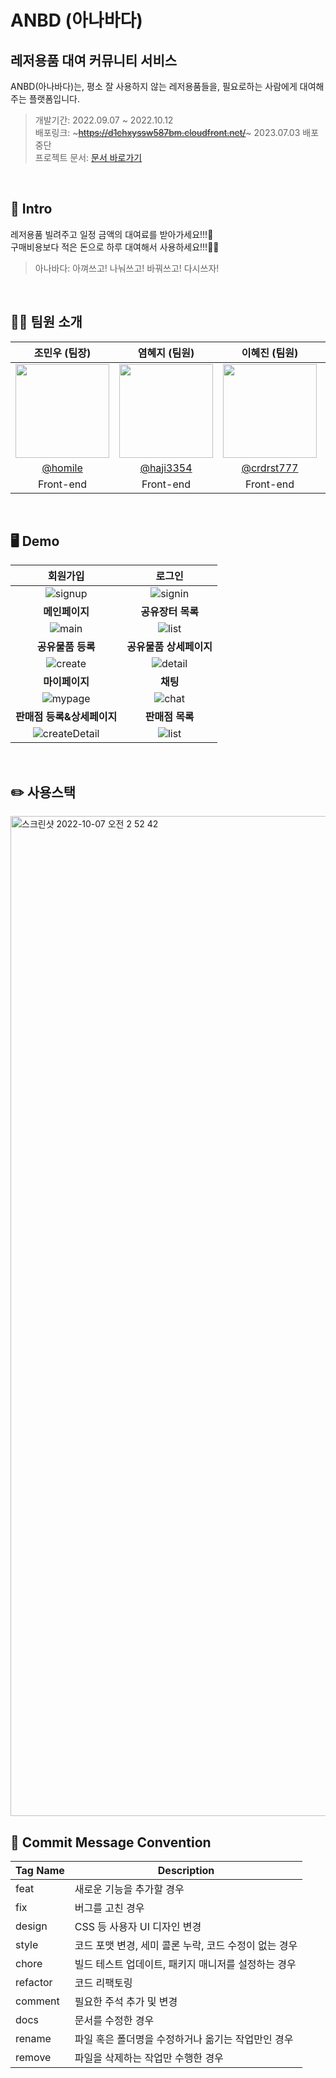 # ANBD (아나바다)

## 레저용품 대여 커뮤니티 서비스

ANBD(아나바다)는, 평소 잘 사용하지 않는 레저용품들을, 필요로하는 사람에게 대여해주는 플랫폼입니다.   
>개발기간: 2022.09.07 ~ 2022.10.12   
>배포링크: ~~~https://d1chxyssw587bm.cloudfront.net/~~~ 2023.07.03 배포중단   
>프로젝트 문서: [문서 바로가기](https://cho-min-woo.notion.site/SEB_main_project-71fbbc3952ae4b0da540a0b2b84b1537)

<br/>

## 📌 Intro
레저용품 빌려주고 일정 금액의 대여료를 받아가세요!!!🏸   
구매비용보다 적은 돈으로 하루 대여해서 사용하세요!!!🏄‍♂️   
>아나바다: 아껴쓰고! 나눠쓰고! 바꿔쓰고! 다시쓰자!   

<br/>

## 🙋‍♂️ 팀원 소개

|조민우 (팀장)|염혜지 (팀원)|이혜진 (팀원)|정재진 (팀원)|조진우 (팀원)|
|:-:|:-:|:-:|:-:|:-:|
|<img src="https://avatars.githubusercontent.com/u/56163157?v=4" width=150px/>|<img src="https://avatars.githubusercontent.com/u/85109300?v=4" width=150px/>|<img src="https://avatars.githubusercontent.com/u/101506779?v=4" width=150px/>|<img src="https://avatars.githubusercontent.com/u/24771844?v=4" width=150px/>|<img src="https://avatars.githubusercontent.com/u/104186487?v=4" width=150px/>|
|[@homile](https://github.com/homile)|[@haji3354](https://github.com/haji3354)|[@crdrst777](https://github.com/crdrst777)|[@sojournre](https://github.com/sojournre)|[@jinwapp](https://github.com/jinwapp)|
|Front-end|Front-end|Front-end|Back-end|Back-end|

<br/>

## 🖥 Demo

| **회원가입** | **로그인** |
|:-:|:-:|
| ![signup](https://user-images.githubusercontent.com/56163157/209107413-643a3a13-8942-436a-82b7-f32152e96952.gif) | ![signin](https://user-images.githubusercontent.com/56163157/209107609-082b79ac-f5d2-4ca7-9487-a6657f1d3ec4.gif) |
| **메인페이지** | **공유장터 목록** |
| ![main](https://user-images.githubusercontent.com/56163157/209105968-33e05c5a-3286-4ccc-8455-290f3fe65076.gif) | ![list](https://user-images.githubusercontent.com/56163157/209106463-59e5f542-b067-42bd-8d2a-3327430e92de.gif) |
| **공유물품 등록** | **공유물품 상세페이지** |
| ![create](https://user-images.githubusercontent.com/56163157/209107740-c3d9046d-7a6b-4978-8a1d-a75e2bd356c9.gif) | ![detail](https://user-images.githubusercontent.com/56163157/209107851-9d20e4f8-7076-456b-ac8f-0564566e8528.gif) |
| **마이페이지** | **채팅** |
| ![mypage](https://user-images.githubusercontent.com/56163157/209108053-99162fc2-996a-464d-80f9-12f955eb968e.gif) | ![chat](https://user-images.githubusercontent.com/56163157/209108317-3b8d9216-ca35-4073-bc62-c9eeecc5c17b.gif) |
| **판매점 등록&상세페이지** | **판매점 목록** |
| ![createDetail](https://user-images.githubusercontent.com/56163157/209108253-11fb392e-93d0-4708-8ede-0d6b557aac00.gif) | ![list](https://user-images.githubusercontent.com/56163157/209108076-dd6ccac1-93fa-42ef-aaec-da90347d2750.gif) |

<br/>

## ✏️ 사용스택
<img width="1600" alt="스크린샷 2022-10-07 오전 2 52 42" src="https://user-images.githubusercontent.com/56163157/194384251-d04aa070-8289-42aa-9d25-33807a7a0cec.png">

<br/>

## 📨 Commit Message Convention

| Tag Name | Description |
|---|---|
| feat | 새로운 기능을 추가할 경우 |
| fix | 버그를 고친 경우 |
| design | CSS 등 사용자 UI 디자인 변경 |
| style | 코드 포맷 변경, 세미 콜론 누락, 코드 수정이 없는 경우 |
| chore | 빌드 테스트 업데이트, 패키지 매니저를 설정하는 경우 |
| refactor | 코드 리팩토링 |
| comment | 필요한 주석 추가 및 변경 |
| docs | 문서를 수정한 경우 |
| rename | 파일 혹은 폴더명을 수정하거나 옮기는 작업만인 경우 |
| remove | 파일을 삭제하는 작업만 수행한 경우 |

